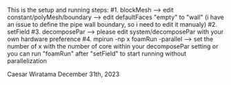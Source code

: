 This is the setup and running steps:
#1. blockMesh --> edit constant/polyMesh/boundary --> edit defaultFaces "empty" to "wall" (i have an issue to define the pipe wall boundary, so i need to edit it manualy)
#2. setField
#3. decomposePar --> please edit system/decomposePar with your own hardware preference
#4. mpirun -np x foamRun -parallel --> set the number of x with the number of core within your decomposePar setting
or you can run "foamRun" after "setField" to start running without parallelization

Caesar Wiratama
December 31th, 2023
